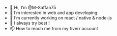 - 👋 Hi, I’m @M-Saffan75
- 👀 I’m interested in web and app developing
- 🌱 I’m currently working on react / native & node-js
- 💞️ I always try best !
- 📫 How to reach me from my fiverr account 

<!---
M-Saffan75/M-Saffan75 is a ✨ special ✨ repository because its `README.md` (this file) appears on your GitHub profile.
You can click the Preview link to take a look at your changes.
--->
